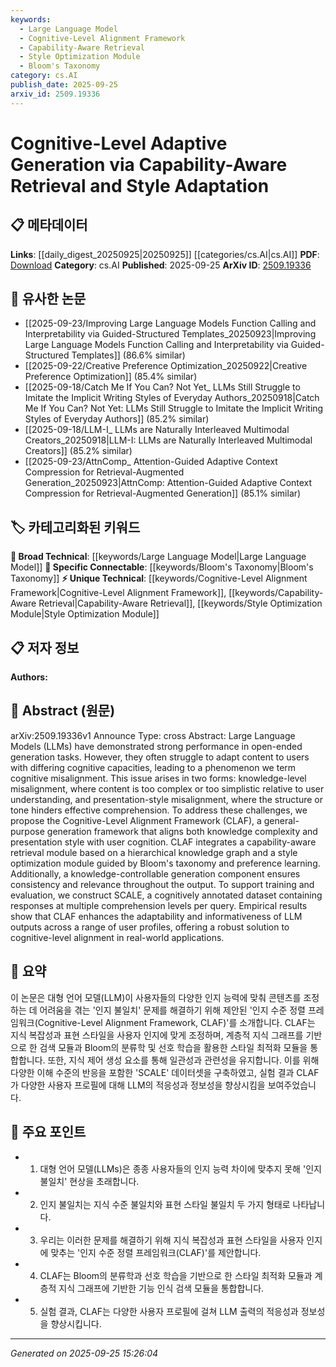 ```yaml
---
keywords:
  - Large Language Model
  - Cognitive-Level Alignment Framework
  - Capability-Aware Retrieval
  - Style Optimization Module
  - Bloom's Taxonomy
category: cs.AI
publish_date: 2025-09-25
arxiv_id: 2509.19336
---
```


<!-- KEYWORD_LINKING_METADATA:
{
  "processed_timestamp": "2025-09-25T15:26:04.364361",
  "vocabulary_version": "1.0",
  "selected_keywords": [
    "Large Language Model",
    "Cognitive-Level Alignment Framework",
    "Capability-Aware Retrieval",
    "Style Optimization Module",
    "Bloom's Taxonomy"
  ],
  "rejected_keywords": [],
  "similarity_scores": {
    "Large Language Model": 0.85,
    "Cognitive-Level Alignment Framework": 0.7,
    "Capability-Aware Retrieval": 0.7,
    "Style Optimization Module": 0.65,
    "Bloom's Taxonomy": 0.8
  },
  "extraction_method": "AI_prompt_based",
  "budget_applied": true,
  "candidates_json": {
    "candidates": [
      {
        "surface": "Large Language Models",
        "canonical": "Large Language Model",
        "aliases": [
          "LLMs"
        ],
        "category": "broad_technical",
        "rationale": "Connects to existing research on language models, facilitating broader technical discussions.",
        "novelty_score": 0.2,
        "connectivity_score": 0.9,
        "specificity_score": 0.6,
        "link_intent_score": 0.85
      },
      {
        "surface": "Cognitive-Level Alignment Framework",
        "canonical": "Cognitive-Level Alignment Framework",
        "aliases": [
          "CLAF"
        ],
        "category": "unique_technical",
        "rationale": "Introduces a novel framework specific to cognitive alignment, enhancing specificity in discussions.",
        "novelty_score": 0.8,
        "connectivity_score": 0.6,
        "specificity_score": 0.9,
        "link_intent_score": 0.7
      },
      {
        "surface": "Capability-Aware Retrieval",
        "canonical": "Capability-Aware Retrieval",
        "aliases": [],
        "category": "unique_technical",
        "rationale": "Represents a novel retrieval approach that can be linked to adaptive systems research.",
        "novelty_score": 0.7,
        "connectivity_score": 0.65,
        "specificity_score": 0.8,
        "link_intent_score": 0.7
      },
      {
        "surface": "Style Optimization Module",
        "canonical": "Style Optimization Module",
        "aliases": [],
        "category": "unique_technical",
        "rationale": "Focuses on style adaptation, relevant to personalization and user experience studies.",
        "novelty_score": 0.65,
        "connectivity_score": 0.6,
        "specificity_score": 0.75,
        "link_intent_score": 0.65
      },
      {
        "surface": "Bloom's Taxonomy",
        "canonical": "Bloom's Taxonomy",
        "aliases": [],
        "category": "specific_connectable",
        "rationale": "Provides a theoretical basis for educational and cognitive studies, linking to pedagogy.",
        "novelty_score": 0.3,
        "connectivity_score": 0.85,
        "specificity_score": 0.7,
        "link_intent_score": 0.8
      }
    ],
    "ban_list_suggestions": [
      "cognitive misalignment",
      "knowledge-level misalignment",
      "presentation-style misalignment"
    ]
  },
  "decisions": [
    {
      "candidate_surface": "Large Language Models",
      "resolved_canonical": "Large Language Model",
      "decision": "linked",
      "scores": {
        "novelty": 0.2,
        "connectivity": 0.9,
        "specificity": 0.6,
        "link_intent": 0.85
      }
    },
    {
      "candidate_surface": "Cognitive-Level Alignment Framework",
      "resolved_canonical": "Cognitive-Level Alignment Framework",
      "decision": "linked",
      "scores": {
        "novelty": 0.8,
        "connectivity": 0.6,
        "specificity": 0.9,
        "link_intent": 0.7
      }
    },
    {
      "candidate_surface": "Capability-Aware Retrieval",
      "resolved_canonical": "Capability-Aware Retrieval",
      "decision": "linked",
      "scores": {
        "novelty": 0.7,
        "connectivity": 0.65,
        "specificity": 0.8,
        "link_intent": 0.7
      }
    },
    {
      "candidate_surface": "Style Optimization Module",
      "resolved_canonical": "Style Optimization Module",
      "decision": "linked",
      "scores": {
        "novelty": 0.65,
        "connectivity": 0.6,
        "specificity": 0.75,
        "link_intent": 0.65
      }
    },
    {
      "candidate_surface": "Bloom's Taxonomy",
      "resolved_canonical": "Bloom's Taxonomy",
      "decision": "linked",
      "scores": {
        "novelty": 0.3,
        "connectivity": 0.85,
        "specificity": 0.7,
        "link_intent": 0.8
      }
    }
  ]
}
-->

# Cognitive-Level Adaptive Generation via Capability-Aware Retrieval and Style Adaptation

## 📋 메타데이터

**Links**: [[daily_digest_20250925|20250925]] [[categories/cs.AI|cs.AI]]
**PDF**: [Download](https://arxiv.org/pdf/2509.19336.pdf)
**Category**: cs.AI
**Published**: 2025-09-25
**ArXiv ID**: [2509.19336](https://arxiv.org/abs/2509.19336)

## 🔗 유사한 논문
- [[2025-09-23/Improving Large Language Models Function Calling and Interpretability via Guided-Structured Templates_20250923|Improving Large Language Models Function Calling and Interpretability via Guided-Structured Templates]] (86.6% similar)
- [[2025-09-22/Creative Preference Optimization_20250922|Creative Preference Optimization]] (85.4% similar)
- [[2025-09-18/Catch Me If You Can? Not Yet_ LLMs Still Struggle to Imitate the Implicit Writing Styles of Everyday Authors_20250918|Catch Me If You Can? Not Yet: LLMs Still Struggle to Imitate the Implicit Writing Styles of Everyday Authors]] (85.2% similar)
- [[2025-09-18/LLM-I_ LLMs are Naturally Interleaved Multimodal Creators_20250918|LLM-I: LLMs are Naturally Interleaved Multimodal Creators]] (85.2% similar)
- [[2025-09-23/AttnComp_ Attention-Guided Adaptive Context Compression for Retrieval-Augmented Generation_20250923|AttnComp: Attention-Guided Adaptive Context Compression for Retrieval-Augmented Generation]] (85.1% similar)

## 🏷️ 카테고리화된 키워드
**🧠 Broad Technical**: [[keywords/Large Language Model|Large Language Model]]
**🔗 Specific Connectable**: [[keywords/Bloom's Taxonomy|Bloom's Taxonomy]]
**⚡ Unique Technical**: [[keywords/Cognitive-Level Alignment Framework|Cognitive-Level Alignment Framework]], [[keywords/Capability-Aware Retrieval|Capability-Aware Retrieval]], [[keywords/Style Optimization Module|Style Optimization Module]]

## 📋 저자 정보

**Authors:** 

## 📄 Abstract (원문)

arXiv:2509.19336v1 Announce Type: cross 
Abstract: Large Language Models (LLMs) have demonstrated strong performance in open-ended generation tasks. However, they often struggle to adapt content to users with differing cognitive capacities, leading to a phenomenon we term cognitive misalignment. This issue arises in two forms: knowledge-level misalignment, where content is too complex or too simplistic relative to user understanding, and presentation-style misalignment, where the structure or tone hinders effective comprehension. To address these challenges, we propose the Cognitive-Level Alignment Framework (CLAF), a general-purpose generation framework that aligns both knowledge complexity and presentation style with user cognition. CLAF integrates a capability-aware retrieval module based on a hierarchical knowledge graph and a style optimization module guided by Bloom's taxonomy and preference learning. Additionally, a knowledge-controllable generation component ensures consistency and relevance throughout the output. To support training and evaluation, we construct SCALE, a cognitively annotated dataset containing responses at multiple comprehension levels per query. Empirical results show that CLAF enhances the adaptability and informativeness of LLM outputs across a range of user profiles, offering a robust solution to cognitive-level alignment in real-world applications.

## 📝 요약

이 논문은 대형 언어 모델(LLM)이 사용자들의 다양한 인지 능력에 맞춰 콘텐츠를 조정하는 데 어려움을 겪는 '인지 불일치' 문제를 해결하기 위해 제안된 '인지 수준 정렬 프레임워크(Cognitive-Level Alignment Framework, CLAF)'를 소개합니다. CLAF는 지식 복잡성과 표현 스타일을 사용자 인지에 맞게 조정하며, 계층적 지식 그래프를 기반으로 한 검색 모듈과 Bloom의 분류학 및 선호 학습을 활용한 스타일 최적화 모듈을 통합합니다. 또한, 지식 제어 생성 요소를 통해 일관성과 관련성을 유지합니다. 이를 위해 다양한 이해 수준의 반응을 포함한 'SCALE' 데이터셋을 구축하였고, 실험 결과 CLAF가 다양한 사용자 프로필에 대해 LLM의 적응성과 정보성을 향상시킴을 보여주었습니다.

## 🎯 주요 포인트

- 1. 대형 언어 모델(LLMs)은 종종 사용자들의 인지 능력 차이에 맞추지 못해 '인지 불일치' 현상을 초래합니다.
- 2. 인지 불일치는 지식 수준 불일치와 표현 스타일 불일치 두 가지 형태로 나타납니다.
- 3. 우리는 이러한 문제를 해결하기 위해 지식 복잡성과 표현 스타일을 사용자 인지에 맞추는 '인지 수준 정렬 프레임워크(CLAF)'를 제안합니다.
- 4. CLAF는 Bloom의 분류학과 선호 학습을 기반으로 한 스타일 최적화 모듈과 계층적 지식 그래프에 기반한 기능 인식 검색 모듈을 통합합니다.
- 5. 실험 결과, CLAF는 다양한 사용자 프로필에 걸쳐 LLM 출력의 적응성과 정보성을 향상시킵니다.


---

*Generated on 2025-09-25 15:26:04*